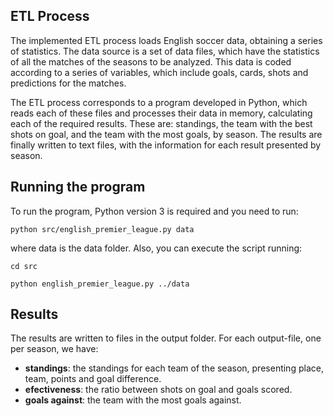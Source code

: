 ## ETL Process
The implemented ETL process loads English soccer data, obtaining a series of statistics. The data source is a set of data files, which have the statistics of all the matches of the seasons to be analyzed. This data is coded according to a series of variables, which include goals, cards, shots and predictions for the matches.

The ETL process corresponds to a program developed in Python, which reads each of these files and processes their data in memory, calculating each of the required results. These are: standings, the team with the best shots on goal, and the team with the most goals, by season. The results are finally written to text files, with the information for each result presented by season.

## Running the program
To run the program, Python version 3 is required and you need to run:

`python src/english_premier_league.py data`

where data is the data folder. Also, you can execute the script running:

`cd src`

`python english_premier_league.py ../data`

## Results
The results are written to files in the output folder. For each output-file, one per season, we have:
- **standings**: the standings for each team of the season, presenting place, team, points and goal difference.
- **efectiveness**: the ratio between shots on goal and goals scored.
- **goals against**: the team with the most goals against.
